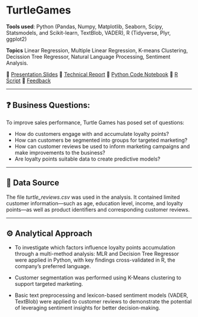# TurtleGames

**Tools used**: Python (Pandas, Numpy, Matplotlib, Seaborn, Scipy, Statsmodels, and Scikit-learn, TextBlob, VADER), R (Tidyverse, Plyr, ggplot2)

**Topics** Linear Regression, Multiple Linear Regression, K-means Clustering, Decission Tree Regressor, Natural Language Processing, Sentiment Analysis.

📂 [Presentation Slides](Cepure_Jurgita_DA301_Assignment_Presentation_slides.pdf)
📂 [Technical Report](Cepure_Jurgita_DA301_Assignment_Report.pdf)
📂 [Python Code Notebook](Cepure_Jurgita_DA301_Assignment_Notebook.ipynb)
📂 [R Script](Cepure_Jurgita_DA301_Assignment_Rscript.R)
📂 [Feedback](Jurgita%20Cepure%20Assignment%203%20Feedback.pdf)

----------------------

## ❓ Business Questions: 

To improve sales performance, Turtle Games has posed set of questions: 
- How do customers engage with and accumulate loyalty points?
- How can customers be segmented into groups for targeted marketing?
- How can customer reviews be used to inform marketing campaigns and make improvements to the business?
- Are loyalty points suitable data to create predictive models?

----------------------

## 🫚 Data Source
The file *turtle_reviews.csv* was used in the analysis. It contained limited customer information—such as age, education level, income, and loyalty points—as well as product identifiers and corresponding customer reviews.

----------------------

## ⚙️ Analytical Approach 

- To investigate which factors influence loyalty points accumulation through
a multi-method analysis: MLR and Decision Tree Regressor were applied in Python, with key
findings cross-validated in R, the company’s preferred language.

- Customer segmentation was performed using K-Means clustering to support targeted marketing.

- Basic text preprocessing and lexicon-based sentiment models (VADER, TextBlob) were applied to customer reviews to
demonstrate the potential of leveraging sentiment insights for better decision-making.
